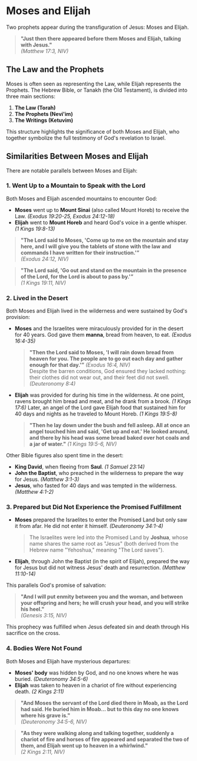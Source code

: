 # Moses and Elijah

Two prophets appear during the transfiguration of Jesus: Moses and Elijah.

> **"Just then there appeared before them Moses and Elijah, talking with Jesus."**  
> *(Matthew 17:3, NIV)*

## The Law and the Prophets
Moses is often seen as representing the Law, while Elijah represents the Prophets. The Hebrew Bible, or Tanakh (the Old Testament), is divided into three main sections:  
1. **The Law (Torah)**  
2. **The Prophets (Nevi'im)**  
3. **The Writings (Ketuvim)**  

This structure highlights the significance of both Moses and Elijah, who together symbolize the full testimony of God's revelation to Israel.

## Similarities Between Moses and Elijah
There are notable parallels between Moses and Elijah:

### 1. Went Up to a Mountain to Speak with the Lord
Both Moses and Elijah ascended mountains to encounter God:  
- **Moses** went up to **Mount Sinai** (also called Mount Horeb) to receive the Law. *(Exodus 19:20-25, Exodus 24:12-18)*  
- **Elijah** went to **Mount Horeb** and heard God's voice in a gentle whisper. *(1 Kings 19:8-13)*  

> **"The Lord said to Moses, 'Come up to me on the mountain and stay here, and I will give you the tablets of stone with the law and commands I have written for their instruction.'”**  
> *(Exodus 24:12, NIV)*  

> **"The Lord said, 'Go out and stand on the mountain in the presence of the Lord, for the Lord is about to pass by.'”**  
> *(1 Kings 19:11, NIV)*  

### 2. Lived in the Desert
Both Moses and Elijah lived in the wilderness and were sustained by God's provision:  
- **Moses** and the Israelites were miraculously provided for in the desert for 40 years. God gave them **manna**, bread from heaven, to eat. *(Exodus 16:4-35)*  
  > **"Then the Lord said to Moses, 'I will rain down bread from heaven for you. The people are to go out each day and gather enough for that day.'”** *(Exodus 16:4, NIV)*  
  Despite the barren conditions, God ensured they lacked nothing: their clothes did not wear out, and their feet did not swell. *(Deuteronomy 8:4)*  

- **Elijah** was provided for during his time in the wilderness. At one point, ravens brought him bread and meat, and he drank from a brook. *(1 Kings 17:6)* Later, an angel of the Lord gave Elijah food that sustained him for 40 days and nights as he traveled to Mount Horeb. *(1 Kings 19:5-8)*  
  > **"Then he lay down under the bush and fell asleep. All at once an angel touched him and said, 'Get up and eat.' He looked around, and there by his head was some bread baked over hot coals and a jar of water."** *(1 Kings 19:5-6, NIV)*  

Other Bible figures also spent time in the desert:  
- **King David**, when fleeing from **Saul**. *(1 Samuel 23:14)*  
- **John the Baptist**, who preached in the wilderness to prepare the way for Jesus. *(Matthew 3:1-3)*  
- **Jesus**, who fasted for 40 days and was tempted in the wilderness. *(Matthew 4:1-2)*  

### 3. Prepared but Did Not Experience the Promised Fulfillment
- **Moses** prepared the Israelites to enter the Promised Land but only saw it from afar. He did not enter it himself. *(Deuteronomy 34:1-4)*  
  > The Israelites were led into the Promised Land by **Joshua**, whose name shares the same root as "Jesus" (both derived from the Hebrew name "Yehoshua," meaning "The Lord saves").  

- **Elijah**, through John the Baptist (in the spirit of Elijah), prepared the way for Jesus but did not witness Jesus' death and resurrection. *(Matthew 11:10-14)*  

This parallels God's promise of salvation:  
> **"And I will put enmity between you and the woman, and between your offspring and hers; he will crush your head, and you will strike his heel."**  
> *(Genesis 3:15, NIV)*  

This prophecy was fulfilled when Jesus defeated sin and death through His sacrifice on the cross.

### 4. Bodies Were Not Found
Both Moses and Elijah have mysterious departures:  
- **Moses' body** was hidden by God, and no one knows where he was buried. *(Deuteronomy 34:5-6)*  
- **Elijah** was taken to heaven in a chariot of fire without experiencing death. *(2 Kings 2:11)*  

> **"And Moses the servant of the Lord died there in Moab, as the Lord had said. He buried him in Moab... but to this day no one knows where his grave is."**  
> *(Deuteronomy 34:5-6, NIV)*  

> **"As they were walking along and talking together, suddenly a chariot of fire and horses of fire appeared and separated the two of them, and Elijah went up to heaven in a whirlwind."**  
> *(2 Kings 2:11, NIV)*  